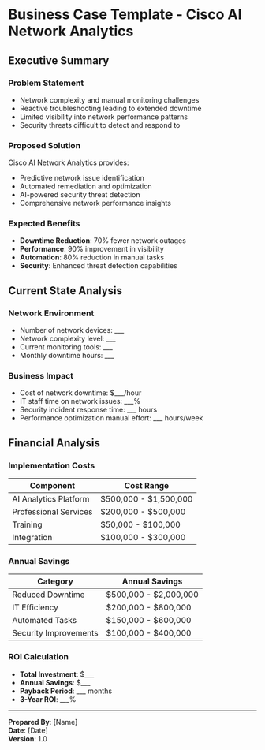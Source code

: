 # Business Case Template - Cisco AI Network Analytics

## Executive Summary

### Problem Statement
- Network complexity and manual monitoring challenges
- Reactive troubleshooting leading to extended downtime
- Limited visibility into network performance patterns
- Security threats difficult to detect and respond to

### Proposed Solution
Cisco AI Network Analytics provides:
- Predictive network issue identification
- Automated remediation and optimization
- AI-powered security threat detection
- Comprehensive network performance insights

### Expected Benefits
- **Downtime Reduction**: 70% fewer network outages
- **Performance**: 90% improvement in visibility
- **Automation**: 80% reduction in manual tasks
- **Security**: Enhanced threat detection capabilities

## Current State Analysis

### Network Environment
- Number of network devices: ___
- Network complexity level: ___
- Current monitoring tools: ___
- Monthly downtime hours: ___

### Business Impact
- Cost of network downtime: $___/hour
- IT staff time on network issues: ___% 
- Security incident response time: ___ hours
- Performance optimization manual effort: ___ hours/week

## Financial Analysis

### Implementation Costs
| Component | Cost Range |
|-----------|------------|
| AI Analytics Platform | $500,000 - $1,500,000 |
| Professional Services | $200,000 - $500,000 |
| Training | $50,000 - $100,000 |
| Integration | $100,000 - $300,000 |

### Annual Savings
| Category | Annual Savings |
|----------|----------------|
| Reduced Downtime | $500,000 - $2,000,000 |
| IT Efficiency | $200,000 - $800,000 |
| Automated Tasks | $150,000 - $600,000 |
| Security Improvements | $100,000 - $400,000 |

### ROI Calculation
- **Total Investment**: $___
- **Annual Savings**: $___
- **Payback Period**: ___ months
- **3-Year ROI**: ___%

---

**Prepared By**: [Name]  
**Date**: [Date]  
**Version**: 1.0